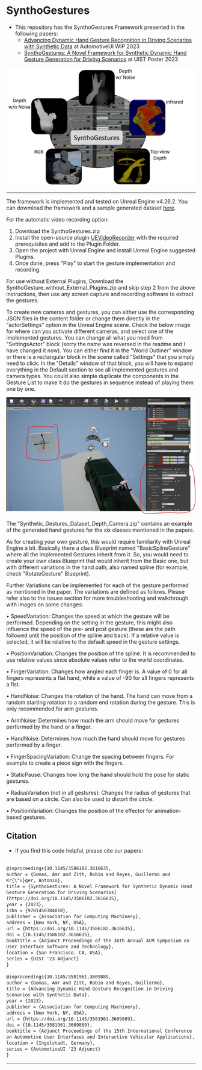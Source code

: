 # SynthoGestures #
- This repository has the SynthoGestures Framework presented in the following papers: 
  - [Advancing Dynamic Hand Gesture Recognition in Driving Scenarios with Synthetic Data](https://doi.org/10.1145/3581961.3609889) at AutomotiveUI WIP 2023
  - [SynthoGestures: A Novel Framework for Synthetic Dynamic Hand Gesture Generation for Driving Scenarios](https://doi.org/10.1145/3586182.3616635) at UIST Poster 2023

![alt text](https://github.com/amrgomaaelhady/SynthoGestures/blob/main/Fig.png)

- - -

The framework is implemented and tested on Unreal Engine v4.26.2. 
You can dowmload the framework and a sample generated dataset [here](https://cloud.dfki.de/owncloud/index.php/s/XfJ6L6yzFekZMSx).

For the automatic video recording option:

1. Download the SynthoGestures.zip
2. Install the open-source plugin [UEVideoRecorder](https://github.com/ash3D/UEVideoRecorder) with the required prerequisites and add to the Plugin Folder.
3. Open the project with Unreal Engine and install Unreal Engine suggested Plugins.
4. Once done, press “Play” to start the gesture implementation and recording.

For use without External Plugins, Download the SynthoGesture_without_External_Plugins.zip and skip step 2 from the above instructions, then use any screen capture and recording software to extract the gestures.

To create new cameras and gestures, you can either use the corresponding JSON files in the content folder or change them directly in the “actorSettings” option in the Unreal Engine scene. Check the below image for where can you activate different cameras, and select one of the implemented gestures. You can change all what you need from "SettingsActor" block (sorry the name was reversed in the readme and I have changed it now). You can either find it in the "World Outliner" window or there is a rectangular block in the scene called "Settings" that you simply need to click. In the "Details" window of that block, you will have to expand everything in the Default section to see all implemented gestures and camera types. You could also simple duplicate the components in the Gesture List to make it do the gestures in sequence instead of playing them one by one.

![alt text](https://github.com/amrgomaaelhady/SynthoGestures/blob/main/Fig2.jpg)

The "Synthetic_Gestures_Dataset_Depth_Camera.zip" contains an example of the generated hand gestures for the six classes mentioned in the papers.

As for creating your own gesture, this would require familiarity with Unreal Engine a bit. Basically there a class Blueprint named "BasicSplineGesture" where all the implemented Gestures inherit from it. So, you would need to create your own class Blueprint that would inherit from the Basic one, but with different variations in the hand path, also named spline (for example, check "RotateGesture" Blueprint).

Further Variations can be implemented for each of the gesture performed as mentioned in the paper. The variations are defined as follows. Please refer also to the issues section for more troubleshooting and walkthrough with images on some changes:

• SpeedVariation:
Changes the speed at which the gesture will be performed. Depending on the setting in the gesture, this might also influence the speed of the pre- and post gesture (these are the path followed until the position of the spline and back). If a relative value is selected, it will be relative to the default speed in the gesture settings.

• PositionVariation:
Changes the position of the spline. It is recommended to use relative values since absolute values refer to the world coordinates.

• FingerVariation:
Changes how angled each finger is. A value of 0 for all fingers represents a flat hand, while a value of -90 for all fingers represents a fist.

• HandNoise:
Changes the rotation of the hand. The hand can move from a random starting rotation to a random end rotation during the gesture. This is only recommended for arm gestures.

• ArmNoise:
Determines how much the arm should move for gestures performed by the hand or a finger.

• HandNoise:
Determines how much the hand should move for gestures performed by a finger.

• FingerSpacingVariation:
Change the spacing between fingers. For example to create a piece sign with the fingers.

• StaticPause:
Changes how long the hand should hold the pose for static gestures.

• RadiusVariation (not in all gestures):
Changes the radius of gestures that are based on a circle. Can also be used to distort the circle.

• PositionVariation:
Changes the position of the effector for animation-based gestures.


## Citation ##

- If you find this code helpful, please cite our papers:
```

@inproceedings{10.1145/3586182.3616635,
author = {Gomaa, Amr and Zitt, Robin and Reyes, Guillermo and Kr{\"u}ger, Antonio},
title = {SynthoGestures: A Novel Framework for Synthetic Dynamic Hand Gesture Generation for Driving Scenarios](https://doi.org/10.1145/3586182.3616635},
year = {2023},
isbn = {9781450384810},
publisher = {Association for Computing Machinery},
address = {New York, NY, USA},
url = {https://doi.org/10.1145/3586182.3616635},
doi = {10.1145/3586182.3616635},
booktitle = {Adjunct Proceedings of the 36th Annual ACM Symposium on User Interface Software and Technology},
location = {San Francisco, CA, USA},
series = {UIST '23 Adjunct}
}

@inproceedings{10.1145/3581961.3609889,
author = {Gomaa, Amr and Zitt, Robin and Reyes, Guillermo},
title = {Advancing Dynamic Hand Gesture Recognition in Driving Scenarios with Synthetic Data},
year = {2023},
publisher = {Association for Computing Machinery},
address = {New York, NY, USA},
url = {https://doi.org/10.1145/3581961.3609889},
doi = {10.1145/3581961.3609889},
booktitle = {Adjunct Proceedings of the 15th International Conference on Automotive User Interfaces and Interactive Vehicular Applications},
location = {Ingolstadt, Germany},
series = {AutomotiveUI '23 Adjunct}
}
```
- - -
